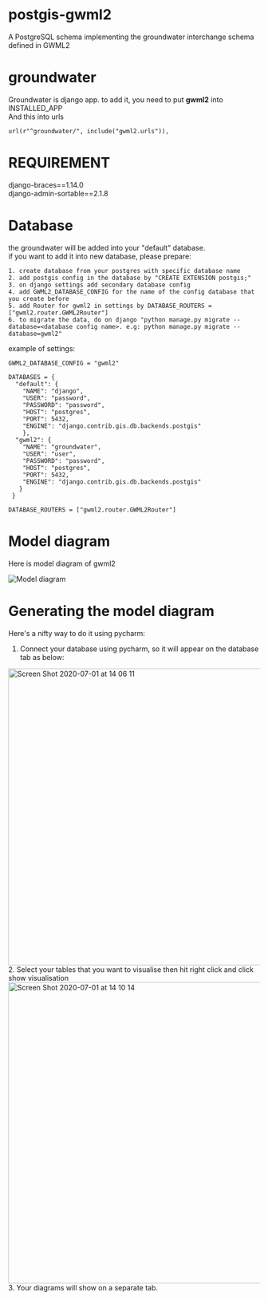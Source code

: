 # postgis-gwml2
A PostgreSQL schema implementing the groundwater interchange schema defined in GWML2

# groundwater
Groundwater is django app. to add it, you need to put <b>gwml2</b> into INSTALLED_APP <br>
And this into urls 
```
url(r"^groundwater/", include("gwml2.urls")),
```

# REQUIREMENT
django-braces==1.14.0<br>
django-admin-sortable==2.1.8

# Database
the groundwater will be added into your "default" database. <br>
if you want to add it into new database, please prepare:
```
1. create database from your postgres with specific database name
2. add postgis config in the database by "CREATE EXTENSION postgis;"
3. on django settings add secondary database config
4. add GWML2_DATABASE_CONFIG for the name of the config database that you create before
5. add Router for gwml2 in settings by DATABASE_ROUTERS = ["gwml2.router.GWML2Router"]
6. to migrate the data, do on django "python manage.py migrate --database=<database config name>. e.g: python manage.py migrate --database=gwml2"
```
example of settings:
```
GWML2_DATABASE_CONFIG = "gwml2"

DATABASES = {
  "default": {
    "NAME": "django", 
    "USER": "password", 
    "PASSWORD": "password", 
    "HOST": "postgres", 
    "PORT": 5432, 
    "ENGINE": "django.contrib.gis.db.backends.postgis"
    }, 
  "gwml2": {
    "NAME": "groundwater", 
    "USER": "user", 
    "PASSWORD": "password", 
    "HOST": "postgres", 
    "PORT": 5432,
    "ENGINE": "django.contrib.gis.db.backends.postgis"
   }
 }
 
DATABASE_ROUTERS = ["gwml2.router.GWML2Router"]
```


# Model diagram
Here is model diagram of gwml2

![Model diagram](https://raw.githubusercontent.com/kartoza/gwml2/master/model_diagram.png)


# Generating the model diagram
Here's a nifty way to do it using pycharm:
1. Connect your database using pycharm, so it will appear on the database tab as below:
<img width="595" alt="Screen Shot 2020-07-01 at 14 06 11" src="https://user-images.githubusercontent.com/26101337/86213546-0fa93700-bba4-11ea-84c1-6190073ce16a.png">
2. Select your tables that you want to visualise then hit right click and click show visualisation
<img width="604" alt="Screen Shot 2020-07-01 at 14 10 14" src="https://user-images.githubusercontent.com/26101337/86213974-bbeb1d80-bba4-11ea-82ae-2e8635737bda.png">
3. Your diagrams will show on a separate tab.
